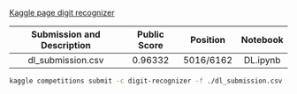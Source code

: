 [Kaggle page digit recognizer](https://www.kaggle.com/c/digit-recognizer)


| Submission and Description | Public Score | Position | Notebook |
| :-: | :-: | :-: | :-: |
| dl_submission.csv | 0.96332 | 5016/6162 | DL.ipynb |

```bash
kaggle competitions submit -c digit-recognizer -f ./dl_submission.csv -m "my first deep learning for digit recognizer"
```
